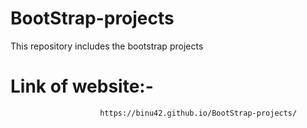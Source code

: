 # BootStrap-projects
This repository includes the bootstrap projects
# Link of website:- 
                        https://binu42.github.io/BootStrap-projects/
